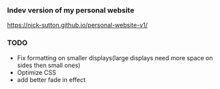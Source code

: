 ### Indev version of my personal website
https://nick-sutton.github.io/personal-website-v1/

### TODO
* Fix formatting on smaller displays(large displays need more space on sides then small ones)
* Optimize CSS
* add better fade in effect
